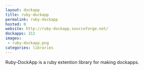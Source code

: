 ```yaml
---
layout: dockapp
title: ruby-dockapp
permalink: ruby-dockapp
hosted: 0
website: http://ruby-dockapp.sourceforge.net/
dockapps: 312
images:
 - ruby-dockapp.png
categories: libraries
---
```

Ruby-DockApp is a ruby extention library for making dockapps.
